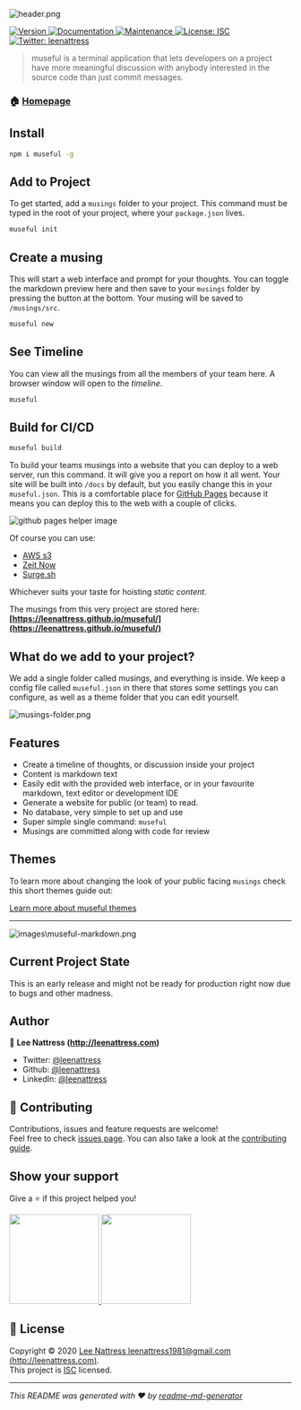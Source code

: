 ![header.png](header.png)
<p>
  <a href="https://www.npmjs.com/package/museful" target="_blank">
    <img alt="Version" src="https://img.shields.io/npm/v/museful.svg">
  </a>
  <a href="https://github.com/leenattress/museful#readme" target="_blank">
    <img alt="Documentation" src="https://img.shields.io/badge/documentation-yes-brightgreen.svg" />
  </a>
  <a href="https://github.com/leenattress/museful/graphs/commit-activity" target="_blank">
    <img alt="Maintenance" src="https://img.shields.io/badge/Maintained%3F-yes-green.svg" />
  </a>
  <a href="https://github.com/leenattress/museful/blob/master/LICENSE" target="_blank">
    <img alt="License: ISC" src="https://img.shields.io/github/license/leenattress/museful" />
  </a>
  <a href="https://twitter.com/leenattress" target="_blank">
    <img alt="Twitter: leenattress" src="https://img.shields.io/twitter/follow/leenattress.svg?style=social" />
  </a>
</p>

> museful is a terminal application that lets developers on a project have more meaningful discussion with anybody interested in the source code than just commit messages.

### 🏠 [Homepage](https://github.com/leenattress/museful)

## Install

```sh
npm i museful -g
```

## Add to Project

To get started, add a `musings` folder to your project. This command must be typed in the root of your project, where your `package.json` lives.

```sh
museful init
```

## Create a musing

This will start a web interface and prompt for your thoughts. You can toggle the markdown preview here and then save to your `musings` folder by pressing the button at the bottom. Your musing will be saved to `/musings/src`.

```sh
museful new
```

## See Timeline

You can view all the musings from all the members of your team here. A browser window will open to the _timeline_.

```sh
museful
```

## Build for CI/CD

```sh
museful build
```

To build your teams musings into a website that you can deploy to a web server, run this command. It will give you a report on how it all went. Your site will be built into `/docs` by default, but you easily change this in your `museful.json`. This is a comfortable place for [GitHub Pages](https://pages.github.com/) because it means you can deploy this to the web with a couple of clicks.

![github pages helper image](readme-github-pages.png)

Of course you can use:

- [AWS s3](https://github.com/import-io/s3-deploy)
- [Zeit Now](https://zeit.co/)
- [Surge.sh](https://surge.sh/)

Whichever suits your taste for hoisting _static content_.

The musings from this very project are stored here: __[https://leenattress.github.io/museful/](https://leenattress.github.io/museful/)__

## What do we add to your project?

We add a single folder called musings, and everything is inside. We keep a config file called `museful.json` in there that stores some settings you can configure, as well as a theme folder that you can edit yourself.

![musings-folder.png](musings-folder.png)

## Features

- Create a timeline of thoughts, or discussion inside your project
- Content is markdown text
- Easily edit with the provided web interface, or in your favourite markdown, text editor or development IDE
- Generate a website for public (or team) to read.
- No database, very simple to set up and use
- Super simple single command: `museful`
- Musings are committed along with code for review

## Themes

To learn more about changing the look of your public facing `musings` check this short themes guide out:

[Learn more about museful themes](themes.md)

---

![images\museful-markdown.png](museful-markdown.png)

## Current Project State

This is an early release and might not be ready for production right now due to bugs and other madness.

## Author

👤 **Lee Nattress (http://leenattress.com)**

* Twitter: [@leenattress](https://twitter.com/leenattress)
* Github: [@leenattress](https://github.com/leenattress)
* LinkedIn: [@leenattress](https://linkedin.com/in/leenattress)

## 🤝 Contributing

Contributions, issues and feature requests are welcome!<br />Feel free to check [issues page](https://github.com/leenattress/museful/issues). You can also take a look at the [contributing guide](https://github.com/leenattress/museful/blob/master/CONTRIBUTING.md).

## Show your support

Give a ⭐️ if this project helped you!

<a href="https://www.patreon.com/leenattress">
  <img src="https://c5.patreon.com/external/logo/become_a_patron_button@2x.png" width="160">
</a>

<a href="https://ko-fi.com/leenattress">
  <img src="https://i.imgur.com/afJzsuz.png" width="160">
</a>


## 📝 License

Copyright © 2020 [Lee Nattress <leenattress1981@gmail.com> (http://leenattress.com)](https://github.com/leenattress).<br />
This project is [ISC](https://github.com/leenattress/museful/blob/master/LICENSE) licensed.

***
_This README was generated with ❤️ by [readme-md-generator](https://github.com/kefranabg/readme-md-generator)_